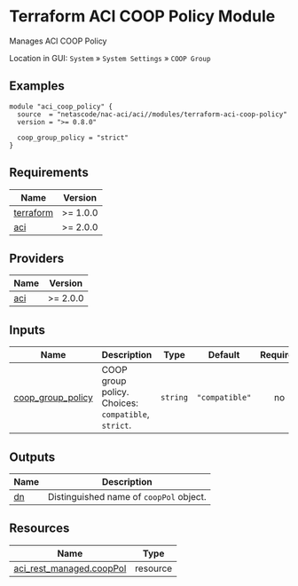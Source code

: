 <!-- BEGIN_TF_DOCS -->
# Terraform ACI COOP Policy Module

Manages ACI COOP Policy

Location in GUI:
`System` » `System Settings` » `COOP Group`

## Examples

```hcl
module "aci_coop_policy" {
  source  = "netascode/nac-aci/aci//modules/terraform-aci-coop-policy"
  version = ">= 0.8.0"

  coop_group_policy = "strict"
}
```

## Requirements

| Name | Version |
|------|---------|
| <a name="requirement_terraform"></a> [terraform](#requirement\_terraform) | >= 1.0.0 |
| <a name="requirement_aci"></a> [aci](#requirement\_aci) | >= 2.0.0 |

## Providers

| Name | Version |
|------|---------|
| <a name="provider_aci"></a> [aci](#provider\_aci) | >= 2.0.0 |

## Inputs

| Name | Description | Type | Default | Required |
|------|-------------|------|---------|:--------:|
| <a name="input_coop_group_policy"></a> [coop\_group\_policy](#input\_coop\_group\_policy) | COOP group policy. Choices: `compatible`, `strict`. | `string` | `"compatible"` | no |

## Outputs

| Name | Description |
|------|-------------|
| <a name="output_dn"></a> [dn](#output\_dn) | Distinguished name of `coopPol` object. |

## Resources

| Name | Type |
|------|------|
| [aci_rest_managed.coopPol](https://registry.terraform.io/providers/CiscoDevNet/aci/latest/docs/resources/rest_managed) | resource |
<!-- END_TF_DOCS -->